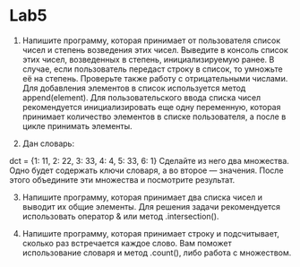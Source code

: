 # Lab5
1. Напишите программу, которая принимает от пользователя список чисел и степень возведения этих чисел. Выведите в консоль список этих чисел, возведенных в степень, инициализируемую ранее. В случае, если пользователь передаст строку в список, то умножьте её на степень. Проверьте также работу с отрицательными числами.
Для добавления элементов в список используется метод append(element). Для пользовательского ввода списка чисел рекомендуется инициализировать еще одну переменную, которая принимает количество элементов в списке пользователя, а после в цикле принимать элементы.

2. Дан словарь:

dct = {1: 11, 2: 22, 3: 33, 4: 4, 5: 33, 6: 1}
Сделайте из него два множества. Одно будет содержать ключи словаря, а во второе — значения. После этого объедините эти множества и посмотрите результат.

3. Напишите программу, которая принимает два списка чисел и выводит их общие элементы. Для решения задачи рекомендуется использовать оператор & или метод .intersection().
   
4. Напишите программу, которая принимает строку и подсчитывает, сколько раз встречается каждое слово. Вам поможет использование словаря и метод .count(), либо работа с множеством.
